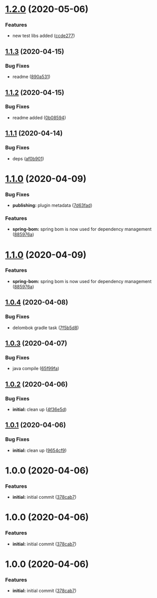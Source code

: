 # [1.2.0](https://github.com/driver733/gradle-kotlin-setup-plugin/compare/v1.1.3...v1.2.0) (2020-05-06)


### Features

* new test libs added ([ccde277](https://github.com/driver733/gradle-kotlin-setup-plugin/commit/ccde27746ae65e7d7fffeb7f8defa10fe9198fc9))

## [1.1.3](https://github.com/driver733/gradle-kotlin-setup-plugin/compare/v1.1.2...v1.1.3) (2020-04-15)


### Bug Fixes

* readme ([890a531](https://github.com/driver733/gradle-kotlin-setup-plugin/commit/890a53170baf44e7f12949470074f871eb367462))

## [1.1.2](https://github.com/driver733/gradle-kotlin-setup-plugin/compare/v1.1.1...v1.1.2) (2020-04-15)


### Bug Fixes

* readme added ([0b08594](https://github.com/driver733/gradle-kotlin-setup-plugin/commit/0b0859420edf36a36070f04b8493a822cc9c1e91))

## [1.1.1](https://github.com/driver733/gradle-kotlin-setup-plugin/compare/v1.1.0...v1.1.1) (2020-04-14)


### Bug Fixes

* deps ([af0b901](https://github.com/driver733/gradle-kotlin-setup-plugin/commit/af0b9017303e8a63e8e6d5f6fa4f299446e76b8d))

# [1.1.0](https://github.com/driver733/gradle-kotlin-setup-plugin/compare/v1.0.4...v1.1.0) (2020-04-09)


### Bug Fixes

* **publishing:** plugin metadata ([7d63fad](https://github.com/driver733/gradle-kotlin-setup-plugin/commit/7d63fad721159ea390e83524cd32e7e1a7e68b86))


### Features

* **spring-bom:** spring bom is now used for dependency management ([885976a](https://github.com/driver733/gradle-kotlin-setup-plugin/commit/885976a1bcd519a2148af59fe7abfe9b64a3bc01))

# [1.1.0](https://github.com/driver733/gradle-kotlin-setup-plugin/compare/v1.0.4...v1.1.0) (2020-04-09)


### Features

* **spring-bom:** spring bom is now used for dependency management ([885976a](https://github.com/driver733/gradle-kotlin-setup-plugin/commit/885976a1bcd519a2148af59fe7abfe9b64a3bc01))

## [1.0.4](https://github.com/driver733/gradle-kotlin-setup-plugin/compare/v1.0.3...v1.0.4) (2020-04-08)


### Bug Fixes

* delombok gradle task ([7f5b5d8](https://github.com/driver733/gradle-kotlin-setup-plugin/commit/7f5b5d8f96d86d7d015d737cda03901706d46af5))

## [1.0.3](https://github.com/driver733/gradle-kotlin-setup-plugin/compare/v1.0.2...v1.0.3) (2020-04-07)


### Bug Fixes

* java compile ([65f99fa](https://github.com/driver733/gradle-kotlin-setup-plugin/commit/65f99fabb760d80984eff878b7b8e6b7926cf68c))

## [1.0.2](https://github.com/driver733/gradle-kotlin-setup-plugin/compare/v1.0.1...v1.0.2) (2020-04-06)


### Bug Fixes

* **initial:** clean up ([4f36e5d](https://github.com/driver733/gradle-kotlin-setup-plugin/commit/4f36e5dc11d2e606335b3ddacbab4084a20d057e))

## [1.0.1](https://github.com/driver733/gradle-kotlin-setup-plugin/compare/v1.0.0...v1.0.1) (2020-04-06)


### Bug Fixes

* **initial:** clean up ([9654cf9](https://github.com/driver733/gradle-kotlin-setup-plugin/commit/9654cf95ac04047abd9c23c8430f742089c36073))

# 1.0.0 (2020-04-06)


### Features

* **initial:** initial commit ([378cab7](https://github.com/driver733/gradle-kotlin-setup-plugin/commit/378cab797a193d175db02c321de3f61b0a5d14c8))

# 1.0.0 (2020-04-06)


### Features

* **initial:** initial commit ([378cab7](https://github.com/driver733/gradle-kotlin-setup-plugin/commit/378cab797a193d175db02c321de3f61b0a5d14c8))

# 1.0.0 (2020-04-06)


### Features

* **initial:** initial commit ([378cab7](https://github.com/driver733/gradle-kotlin-setup-plugin/commit/378cab797a193d175db02c321de3f61b0a5d14c8))
